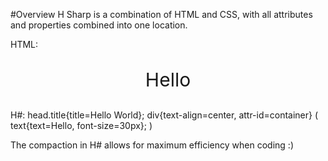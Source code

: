 #Overview
H Sharp is a combination of HTML and CSS, with all attributes and properties combined into one location.

HTML:
<html>
<head>
<title>Hello World!</title>
</head>
<body>
<div style="text-align:center;" id="container">
<p style="font-size:30px;">Hello</p>
</div>
</body>
</html>

H#:
head.title{title=Hello World};
div{text-align=center, attr-id=container} (
text{text=Hello, font-size=30px};
)

The compaction in H# allows for maximum efficiency when coding :)
